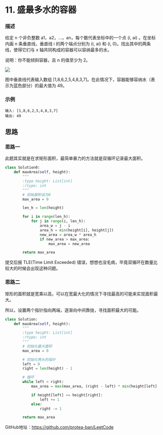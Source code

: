 # 11. 盛最多水的容器

### 描述

给定 n 个非负整数 a1，a2，...，an，每个数代表坐标中的一个点 (i, ai) 。在坐标内画 n 条垂直线，垂直线 i 的两个端点分别为 (i, ai) 和 (i, 0)。找出其中的两条线，使得它们与 x 轴共同构成的容器可以容纳最多的水。

说明：你不能倾斜容器，且 n 的值至少为 2。

![](http://pdg1wvjcw.bkt.clouddn.com/question_11.jpg)

图中垂直线代表输入数组 [1,8,6,2,5,4,8,3,7]。在此情况下，容器能够容纳水（表示为蓝色部分）的最大值为 49。


### 示例

    输入: [1,8,6,2,5,4,8,3,7]
    输出: 49

## 思路

### 思路一

此题其实就是在求矩形面积，最简单暴力的方法就是双循环记录最大面积。

```python
class Solution0:
    def maxArea(self, height):
        """
        :type height: List[int]
        :rtype: int
        """
        # 初始面积设为0
        max_area = 0

        len_h = len(height)

        for i in range(len_h):
            for j in range(i, len_h):
                area_w = j - i
                area_h = min(height[i], height[j])
                new_area = area_w * area_h
                if new_area > max_area:
                    max_area = new_area

        return max_area
```
提交后报 TLE(Time Limit Exceeded) 错误，想想也没毛病，毕竟双循环在数量比较大的时候会出现这种问题。

### 思路二

矩形的面积就是宽乘以高，可以在宽最大化的情况下寻找最高的可能来实现面积最大。

所以，设置两个指针指向两端，逐渐向中间靠拢，寻找面积最大的可能。

```python
class Solution:
    def maxArea(self, height):
        """
        :type height: List[int]
        :rtype: int
        """
        # 初始化最大面积
        max_area = 0

        # 初始化两头的指针
        left = 0
        right = len(height) - 1

        # 循环
        while left < right:
            max_area = max(max_area, (right - left) * min(height[left], height[right]))

            if height[left] <= height[right]:
                left += 1
            else:
                right -= 1

        return max_area

```

GitHub地址：https://github.com/protea-ban/LeetCode